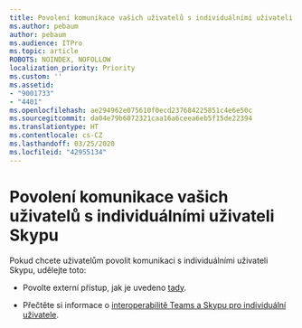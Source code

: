 ```yaml
---
title: Povolení komunikace vašich uživatelů s individuálními uživateli Skypu
ms.author: pebaum
author: pebaum
ms.audience: ITPro
ms.topic: article
ROBOTS: NOINDEX, NOFOLLOW
localization_priority: Priority
ms.custom: ''
ms.assetid:
- "9001733"
- "4401"
ms.openlocfilehash: ae294962e075610f0ecd237684225851c4e6e50c
ms.sourcegitcommit: da04e79b6072321caa16a6ceea6eb5f15de22394
ms.translationtype: HT
ms.contentlocale: cs-CZ
ms.lasthandoff: 03/25/2020
ms.locfileid: "42955134"
---
```

# <a name="allow-your-users-to-communicate-with-skype-consumer-users"></a>Povolení komunikace vašich uživatelů s individuálními uživateli Skypu

Pokud chcete uživatelům povolit komunikaci s individuálními uživateli Skypu, udělejte toto:

- Povolte externí přístup, jak je uvedeno [tady](https://docs.microsoft.com/microsoftteams/manage-external-access#allow-or-block-domains).

- Přečtěte si informace o [interoperabilitě Teams a Skypu pro individuální uživatele](https://docs.microsoft.com/microsoftteams/teams-skype-interop).
